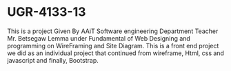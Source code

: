 # UGR-4133-13
This is a project Given By AAiT Software engineering Department Teacher Mr. Betsegaw Lemma under Fundamental of Web Designing and programming on WireFraming and Site Diagram. 
This is a front end project we did as an individual project that continued from wireframe, Html, css and javascript and finally, Bootstrap.
